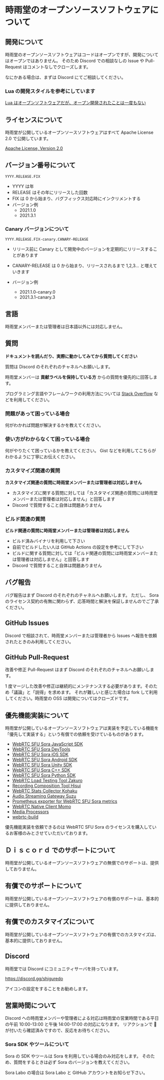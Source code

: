 # 時雨堂のオープンソースソフトウェアについて

## 開発について

時雨堂のオープンソースソフトウェアはコードはオープンですが、開発についてはオープンではありません。
そのため Discord での相談なしの Issue や Pull-Request はコメントなしでクローズします。

なにかある場合は、まずは Discord にてご相談してください。

### Lua の開発スタイルを参考にしています

[Lua はオープンソフトウェアだが、オープン開発されたことは一度もない](https://medium.com/@voluntas/lua-%E3%81%AF%E3%82%AA%E3%83%BC%E3%83%97%E3%83%B3%E3%82%BD%E3%83%95%E3%83%88%E3%82%A6%E3%82%A7%E3%82%A2%E3%81%A0%E3%81%8C-%E3%82%AA%E3%83%BC%E3%83%97%E3%83%B3%E9%96%8B%E7%99%BA%E3%81%95%E3%82%8C%E3%81%9F%E3%81%93%E3%81%A8%E3%81%AF%E4%B8%80%E5%BA%A6%E3%82%82%E3%81%AA%E3%81%84-61ea83ef96f7)

## ライセンスについて

時雨堂が公開しているオープンソースソフトウェアはすべて Apache License 2.0 で公開しています。

[Apache License, Version 2\.0](https://www.apache.org/licenses/LICENSE-2.0)

## バージョン番号について

```
YYYY.RELEASE.FIX
```

- YYYY は年
- RELEASE はその年にリリースした回数
- FIX は 0 から始まり、バグフィックス対応時にインクリメントする
- バージョン例
    - 2021.1.0
    - 2021.3.1

### Canary バージョンについて

```
YYYY.RELEASE.FIX-canary.CANARY-RELEASE
```

- リリース前に Canary として開発中のバージョンを定期的にリリースすることがあります
- CANARY-RELEASE は 0 から始まり、リリースされるまで 1,2,3... と増えていきます

- バージョン例
    - 2021.1.0-canary.0
    - 2021.3.1-canary.3

## 言語

時雨堂メンバーまたは管理者は日本語以外には対応しません。

## 質問

**ドキュメントを読んだり、実際に動かしてみてから質問してください**

質問は Discord のそれぞれのチャネルへお願いします。

時雨堂メンバーは **貢献ラベルを保持している方** からの質問を優先的に回答します。

プログラミング言語やフレームワークの利用方法については [Stack Overflow](https://stackoverflow.com/) などを利用してください。

### 問題があって困っている場合

何がわかれば問題が解決するかを教えてください。

### 使い方がわからなくて困っている場合

何がやりたくて困っているかを教えてください。
Gist などを利用してこちらがわかるように丁寧にお伝えください。

### カスタマイズ関連の質問

**カスタマイズ関連の質問に時雨堂メンバーまたは管理者は対応しません**

- カスタマイズに関する質問に対しては「カスタマイズ関連の質問には時雨堂メンバーまたは管理者は対応しません」と回答します
- Discord で質問すること自体は問題ありません

### ビルド関連の質問

**ビルド関連の質問に時雨堂メンバーまたは管理者は対応しません**

- ビルド済みバイナリを利用して下さい
- 自前でビルドしたい人は GitHub Actions の設定を参考にして下さい
- ビルドに関する質問に対しては「ビルド関連の質問には時雨堂メンバーまたは管理者は対応しません」と回答します
- Discord で質問すること自体は問題ありません

## バグ報告

バグ報告はまず Discord のそれぞれのチャネルへお願いします。
ただし、 Sora のライセンス契約の有無に関わらず、応答時間と解決を保証しませんのでご了承ください。

## GitHub Issues

Discord で相談されて、時雨堂メンバーまたは管理者から Issues へ報告を依頼されたときのみ利用してください。

## GitHub Pull-Request

改善や修正 Pull-Request はまず Discord のそれぞれのチャネルへお願いします。

1 度マージした改善や修正は継続的にメンテナンスする必要があります。そのため「議論」と「説得」を求めます。
それが難しいと感じた場合は fork して利用してください。時雨堂の OSS は開発についてはクローズドです。

## 優先機能実装について

時雨堂が公開しているオープンソースソフトウェアは実装を予定している機能を「優先して実装する」という有償での依頼を受けているものがあります。

- [WebRTC SFU Sora JavaScript SDK](https://github.com/shiguredo/sora-js-sdk)
- [WebRTC SFU Sora DevTools](https://github.com/shiguredo/sora-devtools)
- [WebRTC SFU Sora iOS SDK](https://github.com/shiguredo/sora-ios-sdk)
- [WebRTC SFU Sora Android SDK](https://github.com/shiguredo/sora-android-sdk)
- [WebRTC SFU Sora Unity SDK](https://github.com/shiguredo/sora-unity-sdk)
- [WebRTC SFU Sora C++ SDK](https://github.com/shiguredo/sora-cpp-sdk)
- [WebRTC SFU Sora Python SDK](https://github.com/shiguredo/sora-python-sdk)
- [WebRTC Load Testing Tool Zakuro](https://github.com/shiguredo/zakuro)
- [Recording Composition Tool Hisui](https://github.com/shiguredo/hisui)
- [WebRTC Stats Collector Kohaku](https://github.com/shiguredo/kohaku)
- [Audio Streaming Gateway Suzu](https://github.com/shiguredo/suzu)
- [Prometheus exporter for WebRTC SFU Sora metrics](https://github.com/shiguredo/sora_exporter)
- [WebRTC Native Client Momo](https://github.com/shiguredo/momo)
- [Media Processors](https://github.com/shiguredo/media-processors)
- [webrtc-build](https://github.com/shiguredo-webrtc-build/webrtc-build)

優先機能実装を依頼できるのは WebRTC SFU Sora のライセンスを購入しているお客様のみとさせていただいております。

## Ｄｉｓｃｏｒｄ でのサポートについて

時雨堂が公開しているオープンソースソフトウェアの無償でのサポートは、提供しておりません。

## 有償でのサポートについて

時雨堂が公開しているオープンソースソフトウェアの有償のサポートは、基本的に提供しておりません。

## 有償でのカスタマイズについて

時雨堂が公開しているオープンソースソフトウェアの有償でのカスタマイズは、基本的に提供しておりません。

## Discord

時雨堂では Discord にコミュニティサーバを持っています。

https://discord.gg/shiguredo

アイコンの設定をすることをお勧めします。

## 営業時間について

Discord への時雨堂メンバーや管理者による対応は時雨堂の営業時間である平日の午前 10:00-13:00 と午後 14:00-17:00 の対応になります。
リアクションで 👀 が付いたら確認済みですので、反応をお待ちください。

### Sora SDK やツールについて

Sora の SDK やツールは Sora を利用している場合のみ対応をします。
そのため、質問をするときは必ず Sora のバージョンを教えてください。

Sora Labo の場合は Sora Labo と GitHub アカウントをお知らせ下さい。
